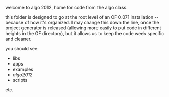 welcome to algo 2012, home for code from the algo class. 

this folder is designed to go at the root level of an OF 0.071 installation -- because of how it's organized.   I may change this down the line, once the project generator is released (allowing more easily to put code in different heights in the OF directory), but it allows us to keep the code week specific and cleaner.

you should see: 

* libs
* apps
* examples
* *algo2012*
* scripts

etc. 

